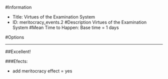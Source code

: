 #Information
 - Title: Virtues of the Examination System
 - ID: meritocracy_events.2
#Description
Virtues of the Examination System
#Mean Time to Happen:
Base time = 1 days

#Options

___
##Excellent!

###Efects:<ul><li>add meritocracy effect = yes</li></ul>
